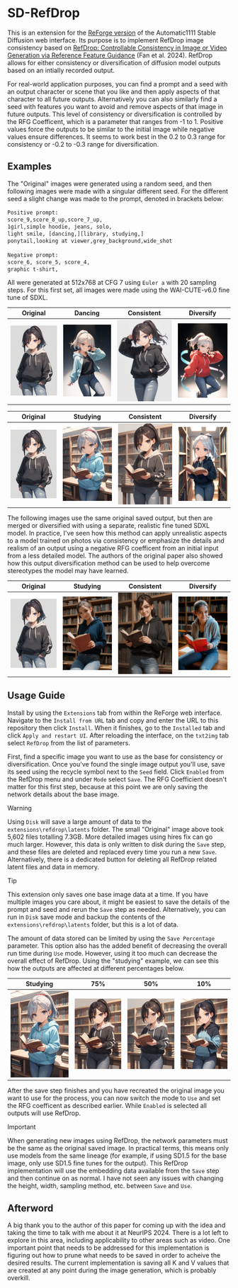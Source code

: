 # SD-RefDrop
This is an extension for the [ReForge version](https://github.com/Panchovix/stable-diffusion-webui-reForge) of the Automatic1111 Stable Diffusion web interface. Its purpose is to implement RefDrop image consistency based on [RefDrop: Controllable Consistency in Image or Video Generation via Reference Feature Guidance](https://arxiv.org/abs/2405.17661) (Fan et al. 2024). RefDrop allows for either consistency or diversification of diffusion model outputs based on an intially recorded output. 

For real-world application purposes, you can find a prompt and a seed with an output character or scene that you like and then apply aspects of that character to all future outputs. Alternatively you can also similarly find a seed with features you want to avoid and remove aspects of that image in future outputs. This level of consistency or diversification is controlled by the RFG Coefficent, which is a parameter that ranges from -1 to 1. Positive values force the outputs to be similar to the initial image while negative values ensure differences. It seems to work best in the 0.2 to 0.3 range for consistency or -0.2 to -0.3 range for diversification.

## Examples
The "Original" images were generated using a random seed, and then following images were made with a singular different seed. For the different seed a slight change was made to the prompt, denoted in brackets below:
```
Positive prompt:
score_9,score_8_up,score_7_up,
1girl,simple hoodie, jeans, solo,
light smile, [dancing,][library, studying,]
ponytail,looking at viewer,grey_background,wide_shot

Negative prompt:
score_6, score_5, score_4,
graphic t-shirt,
```
All were generated at 512x768 at CFG 7 using `Euler a` with 20 sampling steps. For this first set, all images were made using the WAI-CUTE-v6.0 fine tune of SDXL.

|   Original |    Dancing | Consistent |  Diversify |
| ------------ | ------------ | ------------ | ------------ |
| ![Base](examples/base.png) | ![Dance Base](examples/dance_base.png) | ![Dance Merge](examples/dance_merge.png) | ![Dance Diff](examples/dance_diff.png) |

|   Original |   Studying | Consistent |  Diversify |
| ------------ | ------------ | ------------ | ------------ |
| ![Base](examples/base.png) | ![Studying Base](examples/studying_base.png) | ![Studying Merge](examples/studying_merge.png) | ![Studying Diff](examples/studying_diff.png) |

The following images use the same original saved output, but then are merged or diversified with using a separate, realistic fine tuned SDXL model. In practice, I've seen how this method can apply unrealistic aspects to a model trained on photos via consistency or emphasize the details and realism of an output using a negative RFG coefficent from an initial input from a less detailed model. The authors of the original paper also showed how this output diversification method can be used to help overcome stereotypes the model may have learned.

|   Original |   Studying | Consistent |  Diversify |
| ------------ | ------------ | ------------ | ------------ |
| ![Base](examples/base.png) | ![Real Base](examples/real_base.png) | ![Real Merge](examples/real_merge.png) | ![Real Diff](examples/real_diff.png) |

## Usage Guide
Install by using the `Extensions` tab from within the ReForge web interface. Navigate to the `Install from URL` tab and copy and enter the URL to this repository then click `Install`. When it finishes, go to the `Installed` tab and click `Apply and restart UI`. After reloading the interface, on the `txt2img` tab select `RefDrop` from the list of parameters.

First, find a specific image you want to use as the base for consistency or diversification. Once you've found the single image output you'll use, save its seed using the recycle symbol next to the `Seed` field. Click `Enabled` from the RefDrop menu and under `Mode` select `Save`. The RFG Coefficient doesn't matter for this first step, because at this point we are only saving the network details about the base image.

> [!WARNING]
> Using `Disk` will save a large amount of data to the `extensions\refdrop\latents` folder. The small "Original" image above took 5,602 files totalling 7.3GB. More detailed images using hires fix can go much larger. However, this data is only written to disk during the `Save` step, and these files are deleted and replaced every time you run a new `Save`. Alternatively, there is a dedicated button for deleting all RefDrop related latent files and data in memory.

> [!TIP]
> This extension only saves one base image data at a time. If you have multiple images you care about, it might be easiest to save the details of the prompt and seed and rerun the `Save` step as needed. Alternatively, you can run in `Disk` save mode and backup the contents of the `extensions\refdrop\latents` folder, but this is a lot of data.

The amount of data stored can be limited by using the `Save Percentage` parameter. This option also has the added benefit of decreasing the overall run time during `Use` mode. However, using it too much can decrease the overall effect of RefDrop. Using the "studying" example, we can see this how the outputs are affected at different percentages below.

 |   Studying |   75% | 50% |  10% |
| ------------ | ------------ | ------------ | ------------ |
| ![Studying Base](examples/studying_base.png) | ![Studying 75%](examples/studying_75.png) | ![Studying 50%](examples/studying_50.png) | ![Studying 10%](examples/studying_10.png) |

After the save step finishes and you have recreated the original image you want to use for the process, you can now switch the mode to `Use` and set the RFG coefficent as described earlier. While `Enabled` is selected all outputs will use RefDrop.

> [!IMPORTANT]
> When generating new images using RefDrop, the network parameters must be the same as the original saved image. In practical terms, this means only use models from the same lineage (for example, if using SD1.5 for the base image, only use SD1.5 fine tunes for the output). This RefDrop implementation will use the embedding data available from the `Save` step and then continue on as normal. I have not seen any issues with changing the height, width, sampling method, etc. between `Save` and `Use`.

## Afterword
A big thank you to the author of this paper for coming up with the idea and taking the time to talk with me about it at NeurIPS 2024. There is a lot left to explore in this area, including applicability to other areas such as video. One important point that needs to be addressed for this implementation is figuring out how to prune what needs to be saved in order to acheive the desired results. The current implementation is saving all K and V values that are created at any point during the image generation, which is probably overkill.
